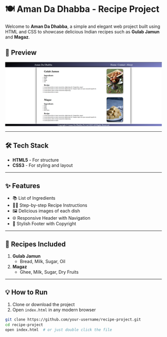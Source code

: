 # 🍽️ Aman Da Dhabba - Recipe Project

Welcome to **Aman Da Dhabba**, a simple and elegant web project built using HTML and CSS to showcase delicious Indian recipes such as **Gulab Jamun** and **Magaz**.

## 📸 Preview

![Preview of Aman Da Dhabba Project](./assests/preview.png)

---

## 🛠️ Tech Stack

- **HTML5** - For structure
- **CSS3** - For styling and layout

---

## ✨ Features

- 📚 List of Ingredients
- 🧑‍🍳 Step-by-step Recipe Instructions
- 🖼️ Delicious images of each dish
- 🌐 Responsive Header with Navigation
- 📜 Stylish Footer with Copyright

---

## 🧾 Recipes Included

1. **Gulab Jamun**
   - Bread, Milk, Sugar, Oil
2. **Magaz**
   - Ghee, Milk, Sugar, Dry Fruits

---

## 💡 How to Run

1. Clone or download the project
2. Open `index.html` in any modern browser

```bash
git clone https://github.com/your-username/recipe-project.git
cd recipe-project
open index.html  # or just double click the file
